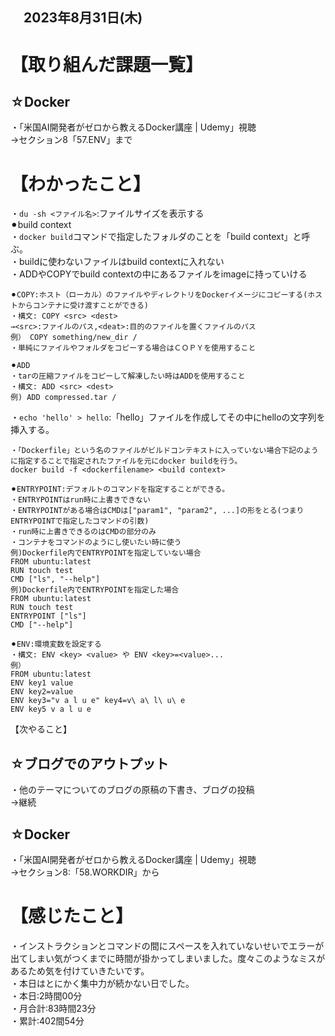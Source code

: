 ## 　2023年8月31日(木)
# 【取り組んだ課題一覧】
## ☆Docker
・「米国AI開発者がゼロから教えるDocker講座 | Udemy」視聴<br>
→セクション8「57.ENV」まで<br>
# 【わかったこと】
・`du -sh <ファイル名>`:ファイルサイズを表示する<br>
⚫︎build context<br>
・`docker build`コマンドで指定したフォルダのことを「build context」と呼ぶ。<br>
・buildに使わないファイルはbuild contextに入れない<br>
・ADDやCOPYでbuild contextの中にあるファイルをimageに持っていける<br>
```
⚫︎COPY:ホスト（ローカル）のファイルやディレクトリをDockerイメージにコピーする(ホストからコンテナに受け渡すことができる)
・構文: COPY <src> <dest>
→<src>:ファイルのパス,<deat>:目的のファイルを置くファイルのパス
例） COPY something/new_dir /
・単純にファイルやフォルダをコピーする場合はＣＯＰＹを使用すること

⚫︎ADD
・tarの圧縮ファイルをコピーして解凍したい時はADDを使用すること
・構文: ADD <src> <dest>
例) ADD compressed.tar /
```
・`echo 'hello' > hello`:「hello」ファイルを作成してその中にhelloの文字列を挿入する。<br>
```
・「Dockerfile」という名のファイルがビルドコンテキストに入っていない場合下記のように指定することで指定されたファイルを元にdocker buildを行う。
docker build -f <dockerfilename> <build context>
```
```
⚫︎ENTRYPOINT:デフォルトのコマンドを指定することができる。
・ENTRYPOINTはrun時に上書きできない
・ENTRYPOINTがある場合はCMDは["param1", "param2", ...]の形をとる(つまりENTRYPOINTで指定したコマンドの引数)
・run時に上書きできるのはCMDの部分のみ
・コンテナをコマンドのようにし使いたい時に使う
例)Dockerfile内でENTRYPOINTを指定していない場合
FROM ubuntu:latest
RUN touch test
CMD ["ls", "--help"]
例)Dockerfile内でENTRYPOINTを指定した場合
FROM ubuntu:latest
RUN touch test
ENTRYPOINT ["ls"]
CMD ["--help"]
```
```
⚫︎ENV:環境変数を設定する
・構文: ENV <key> <value> や ENV <key>=<value>...
例）
FROM ubuntu:latest
ENV key1 value
ENV key2=value
ENV key3="v a l u e" key4=v\ a\ l\ u\ e
ENV key5 v a l u e
```
【次やること】
## ☆ブログでのアウトプット
・他のテーマについてのブログの原稿の下書き、ブログの投稿<br>
→継続<br>
## ☆Docker
・「米国AI開発者がゼロから教えるDocker講座 | Udemy」視聴<br>
→セクション8:「58.WORKDIR」から<br>
# 【感じたこと】
・インストラクションとコマンドの間にスペースを入れていないせいでエラーが出てしまい気がつくまでに時間が掛かってしまいました。度々このようなミスがあるため気を付けていきたいです。<br>
・本日はとにかく集中力が続かない日でした。<br>
・本日:2時間00分<br>
・月合計:83時間23分<br>
・累計:402間54分<br>
